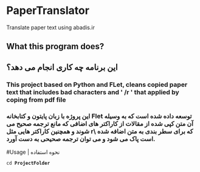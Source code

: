 # PaperTranslator
Translate paper text using abadis.ir

## What this program does?
## این برنامه چه کاری انجام می دهد؟

### This project based on Python and FLet, cleans copied paper text that includes bad characters and ' /r ' that applied by coping from pdf file
### این پروژه با زبان پایتون و کتابخانه Flet توسعه داده شده است که به وسیله آن متن کپی شده از مقالات از کاراکتر های اضافی که مانع ترجمه صحیح می شوند و همچنین کاراکتر هایی مثل r\ که برای سطر بندی به متن اضافه شده است پاک می شود و می توان ترجمه صحیحی به دست آورد.
#Usage | نحوه استفاده

<code>cd **ProjectFolder**
